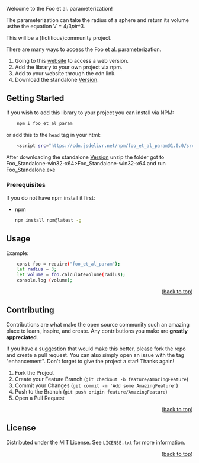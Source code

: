 Welcome to the Foo et al. parameterization! 

The parameterization can take the radius of a sphere and return its volume usthe the equation V = 4/3*pi*r^3.

This will be a (fictitious)community project.

There are many ways to access the Foo et al. parameterization.

1. Going to this [website](https://www.michaeljlange.com/foo_et_al/sphere.html) to access a web version.
2. Add the library to your own project via npm.
3. Add to your website through the cdn link.
4. Download the standalone [Version](https://drive.google.com/uc?export=download&id=1EmVe52qegFlhy4af7EwecS2PxLcsdZRT). 

## Getting Started 

If you wish to add this library to your project you can install via NPM:

```sh
    npm i foo_et_al_param
```
or add this to the `head` tag in your html: 
```sh
    <script src="https://cdn.jsdelivr.net/npm/foo_et_al_param@1.0.0/src/index.js"></script>
```
After downloading the standalone [Version](https://drive.google.com/uc?export=download&id=1EmVe52qegFlhy4af7EwecS2PxLcsdZRT) unzip the folder 
got to Foo_Standalone-win32-x64>Foo_Standalone-win32-x64 and run Foo_Standalone.exe

### Prerequisites

If you do not have npm install it first:
* npm
  ```sh
  npm install npm@latest -g
  ```

## Usage

Example:

```sh
    const foo = require("foo_et_al_param");
    let radius = 3;
    let volume = foo.calculateVolume(radius);
    console.log (volume);
```


<p align="right">(<a href="#readme-top">back to top</a>)</p>


## Contributing

Contributions are what make the open source community such an amazing place to learn, inspire, and create. Any contributions you make are **greatly appreciated**.

If you have a suggestion that would make this better, please fork the repo and create a pull request. You can also simply open an issue with the tag "enhancement".
Don't forget to give the project a star! Thanks again!

1. Fork the Project
2. Create your Feature Branch (`git checkout -b feature/AmazingFeature`)
3. Commit your Changes (`git commit -m 'Add some AmazingFeature'`)
4. Push to the Branch (`git push origin feature/AmazingFeature`)
5. Open a Pull Request

<p align="right">(<a href="#readme-top">back to top</a>)</p>



<!-- LICENSE -->
## License

Distributed under the MIT License. See `LICENSE.txt` for more information.

<p align="right">(<a href="#readme-top">back to top</a>)</p>


